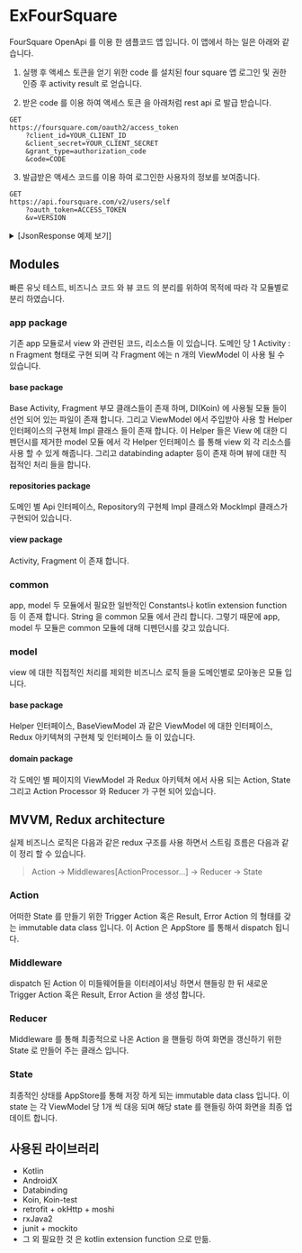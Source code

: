 # ExFourSquare

FourSquare OpenApi 를 이용 한 샘플코드 앱 입니다. 이 앱에서 하는 일은 아래와 같습니다. 

1. 실행 후 액세스 토큰을 얻기 위한 code 를 설치된 four square 앱 로그인 및 권한 인증 후 activity result 로 얻습니다.

2. 받은 code 를 이용 하여 액세스 토큰 을 아래처럼 rest api 로 발급 받습니다. 
```
GET
https://foursquare.com/oauth2/access_token
    ?client_id=YOUR_CLIENT_ID
    &client_secret=YOUR_CLIENT_SECRET
    &grant_type=authorization_code
    &code=CODE
```

3. 발급받은 액세스 코드를 이용 하여 로그인한 사용자의 정보를 보여줍니다. 
```
GET
https://api.foursquare.com/v2/users/self
    ?oauth_token=ACCESS_TOKEN
    &v=VERSION
```

<details><summary>[JsonResponse 예제 보기]</summary>
<p>
  
```
{
    "meta": {
        "code": 200,
        "requestId": "5dcdbef7660a9f0028f5e8d2"
    },
    "notifications": [
        {
            "type": "notificationTray",
            "item": {
                "unreadCount": 0
            }
        }
    ],
    "response": {
        "user": {
            "id": "565712862",
            "firstName": "성우",
            "lastName": "강",
            "gender": "none",
            "relationship": "self",
            "canonicalUrl": "https://foursquare.com/user/565712862",
            "photo": {
                "prefix": "https://fastly.4sqi.net/img/user/",
                "suffix": "/565712862_LTwgmIww_VBmD_KJivEZIApjR7Ni-j_jR5OkA50aWSL65G5lKZZ4-QfW0odVwJiyGuB2Vp8Vg.jpg"
            },
            "friends": {
                "count": 0,
                "groups": [
                    {
                        "type": "friends",
                        "name": "Mutual friends",
                        "count": 0,
                        "items": []
                    },
                    {
                        "type": "others",
                        "name": "Other friends",
                        "count": 0,
                        "items": []
                    }
                ]
            },
            "birthday": 486864000,
            "tips": {
                "count": 0
            },
            "homeCity": "Seoul, Seoul",
            "bio": "",
            "contact": {
                "verifiedPhone": "false",
                "email": "burkdog@naver.com"
            },
            "photos": {
                "count": 0,
                "items": []
            },
            "checkinPings": "off",
            "pings": false,
            "type": "user",
            "mayorships": {
                "count": 0,
                "items": []
            },
            "checkins": {
                "count": 4,
                "items": [
                    {
                        "id": "5dcd8af59ee69b00076614ac",
                        "createdAt": 1573751541,
                        "type": "checkin",
                        "private": true,
                        "visibility": "private",
                        "timeZoneOffset": 540,
                        "editableUntil": 1573837941000,
                        "venue": {
                            "id": "5b80a13d78782c002ce62cf0",
                            "name": "Starbucks Reserve (스타벅스 리저브)",
                            "location": {
                                "address": "송파구 송파대로 201",
                                "crossStreet": "문정법원로R점",
                                "lat": 37.487411568126376,
                                "lng": 127.11880628085092,
                                "labeledLatLngs": [
                                    {
                                        "label": "display",
                                        "lat": 37.487411568126376,
                                        "lng": 127.11880628085092
                                    }
                                ],
                                "postalCode": "05854",
                                "cc": "KR",
                                "city": "Seoul",
                                "state": "Seoul",
                                "country": "South Korea",
                                "formattedAddress": [
                                    "송파구 송파대로 201 (문정법원로R점)",
                                    "문정2동",
                                    "송파구",
                                    "서울특별시",
                                    "05854"
                                ]
                            },
                            "categories": [
                                {
                                    "id": "4bf58dd8d48988d1e0931735",
                                    "name": "Coffee Shop",
                                    "pluralName": "Coffee Shops",
                                    "shortName": "Coffee Shop",
                                    "icon": {
                                        "prefix": "https://ss3.4sqi.net/img/categories_v2/food/coffeeshop_",
                                        "suffix": ".png"
                                    },
                                    "primary": true
                                }
                            ],
                            "like": false
                        },
                        "likes": {
                            "count": 0,
                            "groups": []
                        },
                        "like": false,
                        "isMayor": false,
                        "photos": {
                            "count": 0,
                            "items": []
                        },
                        "posts": {
                            "count": 0,
                            "textCount": 0
                        },
                        "comments": {
                            "count": 0
                        },
                        "source": {
                            "name": "Foursquare for Android",
                            "url": "https://foursquare.com/download/#/android"
                        }
                    }
                ]
            },
            "requests": {
                "count": 0
            },
            "lists": {
                "count": 4,
                "groups": [
                    {
                        "type": "created",
                        "count": 1,
                        "items": [
                            {
                                "id": "5dcd8bdeabe9110006c5ec59",
                                "name": "임시 목록",
                                "description": "ㅇㅇㅇㅇㅇㅇㅇㅇ",
                                "editable": true,
                                "public": true,
                                "collaborative": false,
                                "url": "/user/565712862/list/%EC%9E%84%EC%8B%9C-%EB%AA%A9%EB%A1%9D",
                                "canonicalUrl": "https://foursquare.com/user/565712862/list/%EC%9E%84%EC%8B%9C-%EB%AA%A9%EB%A1%9D",
                                "createdAt": 1573751774,
                                "updatedAt": 1573751784,
                                "photo": {
                                    "id": "55dff7e3498edc6aff1b3339",
                                    "createdAt": 1440741347,
                                    "prefix": "https://fastly.4sqi.net/img/general/",
                                    "suffix": "/18752869_LYEnmRfLN-3R5CymQdBMi35XuY4G-JOH6irNqoJEDcI.jpg",
                                    "width": 1920,
                                    "height": 1440,
                                    "user": {
                                        "id": "18752869",
                                        "firstName": "yk",
                                        "gender": "none",
                                        "photo": {
                                            "prefix": "https://fastly.4sqi.net/img/user/",
                                            "suffix": "/18752869-5FJLTMDYEMKMQDVS.jpg"
                                        }
                                    },
                                    "visibility": "public"
                                },
                                "followers": {
                                    "count": 0
                                },
                                "listItems": {
                                    "count": 2
                                }
                            }
                        ]
                    },
                    {
                        "type": "followed",
                        "count": 1,
                        "items": []
                    },
                    {
                        "type": "yours",
                        "count": 2,
                        "items": [
                            {
                                "id": "565712862/todos",
                                "name": "My Saved Places",
                                "description": "",
                                "type": "todos",
                                "editable": true,
                                "public": true,
                                "collaborative": false,
                                "url": "/user/565712862/list/todos",
                                "canonicalUrl": "https://foursquare.com/user/565712862/list/todos",
                                "listItems": {
                                    "count": 7
                                }
                            },
                            {
                                "id": "565712862/venuelikes",
                                "name": "My Liked Places",
                                "description": "",
                                "type": "likes",
                                "editable": true,
                                "public": true,
                                "collaborative": false,
                                "url": "/user/565712862/list/venuelikes",
                                "canonicalUrl": "https://foursquare.com/user/565712862/list/venuelikes",
                                "listItems": {
                                    "count": 0
                                }
                            }
                        ]
                    }
                ]
            },
            "blockedStatus": "none",
            "createdAt": 1573573116,
            "lenses": [],
            "referralId": "u-565712862"
        }
    }
}
```

</p>
</details>


## Modules 
빠른 유닛 테스트, 비즈니스 코드 와 뷰 코드 의 분리를 위하여 목적에 따라 각 모듈별로 분리 하였습니다. 

### app package
기존 app 모듈로서 view 와 관련된 코드, 리소스들 이 있습니다. 도메인 당 1 Activity : n Fragment 형태로 구현 되며 각 Fragment 에는 n 개의 ViewModel 이 사용 될 수 있습니다. 

#### base package
Base Activity, Fragment 부모 클래스들이 존재 하며, DI(Koin) 에 사용될 모듈 들이 선언 되어 있는 파일이 존재 합니다. 그리고 ViewModel 에서 주입받아 사용 할 Helper 인터페이스의 구현체 Impl 클래스 들이 존재 합니다. 이 Helper 들은 View 에 대한 디펜던시를 제거한 model 모듈 에서 각 Helper 인터페이스 를 통해 view 외 각 리소스를 사용 할 수 있게 해줍니다. 
그리고 databinding adapter 등이 존재 하며 뷰에 대한 직접적인 처리 들을 합니다. 

#### repositories package
도메인 별 Api 인터페이스, Repository의 구현체 Impl 클래스와 MockImpl 클래스가 구현되어 있습니다. 

#### view package
Activity, Fragment 이 존재 합니다. 

### common
app, model 두 모듈에서 필요한 일반적인 Constants나 kotlin extension function 등 이 존재 합니다. String 을 common 모듈 에서 관리 합니다. 그렇기 때문에 app, model 두 모듈은 common 모듈에 대해 디펜던시를 갖고 있습니다. 

### model
view 에 대한 직접적인 처리를 제외한 비즈니스 로직 들을 도메인별로 모아놓은 모듈 입니다. 

#### base package
Helper 인터페이스, BaseViewModel 과 같은 ViewModel 에 대한 인터페이스, Redux 아키텍쳐의 구현체 및 인터페이스 들 이 있습니다. 

#### domain package
각 도메인 별 페이지의 ViewModel 과 Redux 아키텍쳐 에서 사용 되는 Action, State 그리고 Action Processor 와 Reducer 가 구현 되어 있습니다. 

## MVVM, Redux architecture
실제 비즈니스 로직은 다음과 같은 redux 구조를 사용 하면서 스트림 흐름은 다음과 같이 정리 할 수 있습니다. 

> Action -> Middlewares[ActionProcessor...] -> Reducer -> State

### Action
어떠한 State 를 만들기 위한 Trigger Action 혹은 Result, Error Action 의 형태를 갖는 immutable data class 입니다. 이 Action 은 AppStore 를 통해서 dispatch 됩니다. 

### Middleware 
dispatch 된 Action 이 미들웨어들을 이터레이셔닝 하면서 핸들링 한 뒤 새로운 Trigger Action 혹은 Result, Error Action 을 생성 합니다. 

### Reducer
Middleware 를 통해 최종적으로 나온 Action 을 핸들링 하여 화면을 갱신하기 위한 State 로 만들어 주는 클래스 입니다. 

### State 
최종적인 상태를 AppStore를 통해 저장 하게 되는 immutable data class 입니다. 이 state 는 각 ViewModel 당 1개 씩 대응 되며 해당 state 를 핸들링 하여 화면을 최종 업데이트 합니다. 

## 사용된 라이브러리 
- Kotlin
- AndroidX
- Databinding
- Koin, Koin-test
- retrofit + okHttp + moshi
- rxJava2
- junit + mockito
- 그 외 필요한 것 은 kotlin extension function 으로 만듦. 
